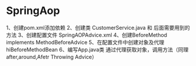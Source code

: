 # SpringAop
1、创建pom.xml添加依赖
2、创建类 CustomerService.java 和 后面需要用到的方法
3、创建配置文件 SpringAOPAdvice.xml
4、创建BeforeMethod implements MethodBeforeAdvice 
5、在配置文件中创建对象及代理
    <bean id="customerServiceProxy" class="org.springframework.aop.framework.ProxyFactoryBean">
        <property name="target" ref="customerService" />
        <property name="interceptorNames">
            <list>
                <value>hiBeforeMethodBean</value>
6、编写App.java类 通过代理获取对象，调用方法（同理after,around,Afetr Throwing Advice）
